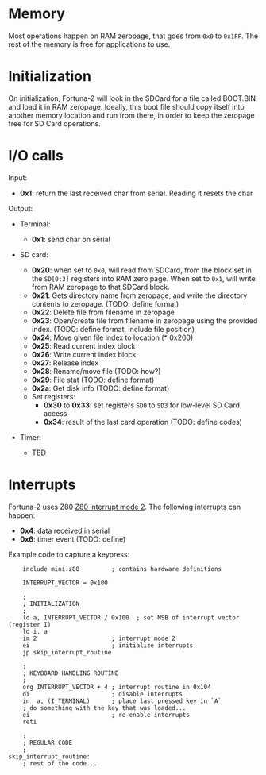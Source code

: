 # Memory

Most operations happen on RAM zeropage, that goes from `0x0` to `0x1FF`. The rest of the memory
is free for applications to use.

# Initialization

On initialization, Fortuna-2 will look in the SDCard for a file called BOOT.BIN and load it
in RAM zeropage. Ideally, this boot file should copy itself into another memory location and
run from there, in order to keep the zeropage free for SD Card operations.

# I/O calls

Input:

 - **0x1**: return the last received char from serial. Reading it resets the char

Output:

  - Terminal:
    - **0x1**: send char on serial

  - SD card:
    - **0x20**: when set to `0x0`, will read from SDCard, from the block set in the `SD[0:3]` registers into RAM zero page.
               When set to `0x1`, will write from RAM zeropage to that SDCard block.
    - **0x21**: Gets directory name from zeropage, and write the directory contents to zeropage. (TODO: define format)
    - **0x22**: Delete file from filename in zeropage
    - **0x23**: Open/create file from filename in zeropage using the provided index. (TODO: define format, include file position)
    - **0x24**: Move given file index to location (\* 0x200)
    - **0x25**: Read current index block
    - **0x26**: Write current index block
    - **0x27**: Release index
    - **0x28**: Rename/move file (TODO: how?)
    - **0x29**: File stat (TODO: define format)
    - **0x2a**: Get disk info (TODO: define format)
    - Set registers:
      - **0x30** to **0x33**: set registers `SD0` to `SD3` for low-level SD Card access
      - **0x34**: result of the last card operation (TODO: define codes)
  
  - Timer:
    - TBD

# Interrupts

Fortuna-2 uses Z80 [Z80 interrupt mode 2](https://z80journal.wordpress.com/2015/04/15/z80-interrupts/).
The following interrupts can happen:

  - **0x4**: data received in serial
  - **0x6**: timer event (TODO: define)

Example code to capture a keypress:

```Assembly
    include mini.z80         ; contains hardware definitions

    INTERRUPT_VECTOR = 0x100

    ;
    ; INITIALIZATION
    ;
    ld a, INTERRUPT_VECTOR / 0x100  ; set MSB of interrupt vector (register I)
    ld i, a
    im 2                     ; interrupt mode 2
    ei                       ; initialize interrupts
    jp skip_interrupt_routine

    ;
    ; KEYBOARD HANDLING ROUTINE
    ;
    org INTERRUPT_VECTOR + 4 ; interrupt routine in 0x104
    di                       ; disable interrupts
    in  a, (I_TERMINAL)      ; place last pressed key in `A`
    ; do something with the key that was loaded...
    ei                       ; re-enable interrupts
    reti

    ; 
    ; REGULAR CODE
    ; 
skip_interrupt_routine:
    ; rest of the code...
```
